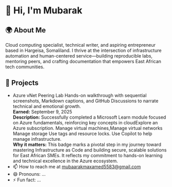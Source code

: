  # 👋 Hi, I'm Mubarak
## 🌍 About Me
Cloud computing specialist, technical writer, and aspiring entrepreneur based in Hargeisa, Somaliland. I thrive at the intersection of infrastructure automation and human-centered service—building reproducible labs, mentoring peers, and crafting documentation that empowers East African tech communities. <br>

## 🚀 Projects
- Azure vNet Peering Lab Hands-on walkthrough with sequential screenshots, Markdown captions, and GitHub Discussions to narrate technical and emotional growth.<br>
**Earned:** September 9, 2025  
**Description:** Successfully completed a Microsoft Learn module focused on Azure fundamentals, reinforcing key concepts in cloudExplore an Azure subscription. Manage virtual machines,Manage virtual networks Manage storage Use tags and resource locks. Use Copilot to help manage infrastructure.  
**Why it matters:** This badge marks a pivotal step in my journey toward mastering Infrastructure as Code and building secure, scalable solutions for East African SMEs. It reflects my commitment to hands-on learning and technical excellence in the Azure ecosystem.
- 📫 How to reach me at mubaarakmaxamed5583@gmail.com
- 😄 Pronouns: ...
- ⚡ Fun fact: ...

<!---
Mubaarak1-git/Mubaarak1-git is a ✨ special ✨ repository because its `README.md` (this file) appears on your GitHub profile.
You can click the Preview link to take a look at your changes.
--->
